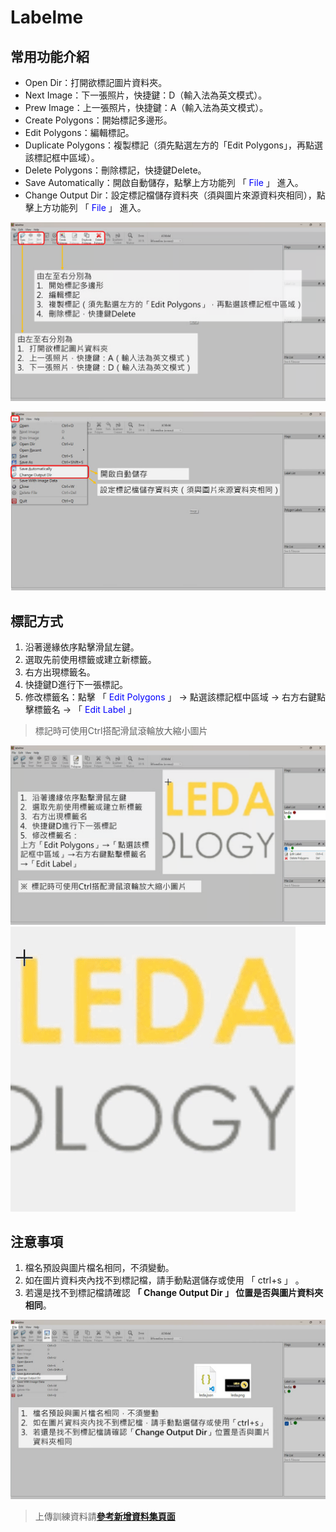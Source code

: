 # Labelme

## 常用功能介紹

* Open Dir：打開欲標記圖片資料夾。
* Next Image：下一張照片，快捷鍵：D（輸入法為英文模式）。
* Prew Image：上一張照片，快捷鍵：A（輸入法為英文模式）。
* Create Polygons：開始標記多邊形。
* Edit Polygons：編輯標記。
* Duplicate Polygons：複製標記（須先點選左方的「Edit Polygons」，再點選該標記框中區域）。
* Delete Polygons：刪除標記，快捷鍵Delete。
* Save Automatically：開啟自動儲存，點擊上方功能列 「 <font color="blue">File</font> 」 進入。
* Change Output Dir：設定標記檔儲存資料夾（須與圖片來源資料夾相同），點擊上方功能列 「 <font color="blue">File</font> 」 進入。

![alt text](image-3.png)


![alt text](image-4.png)


## 標記方式

1. 沿著邊緣依序點擊滑鼠左鍵。
2. 選取先前使用標籤或建立新標籤。
3. 右方出現標籤名。
4. 快捷鍵D進行下一張標記。
5. 修改標籤名：點擊 「 <font color="blue">Edit Polygons</font> 」 → 點選該標記框中區域 → 右方右鍵點擊標籤名 → 「 <font color="blue">Edit Label</font> 」&#x20;

> 標記時可使用Ctrl搭配滑鼠滾輪放大縮小圖片

![alt text](image-5.png)
![alt text](me檔案嘗試.gif)


## 注意事項

1. 檔名預設與圖片檔名相同，不須變動。
2. 如在圖片資料夾內找不到標記檔，請手動點選儲存或使用 「 ctrl+s 」 。
3. 若還是找不到標記檔請確認 **「 Change Output Dir 」 位置是否與圖片資料夾相同**</font>。


![alt text](image-6.png)

> 上傳訓練資料請[**參考新增資料集頁面**](../../mo-xing-xun-lian-tui-lun/shi-li-fen-ge/xin-zeng-zi-liao-ji/)
